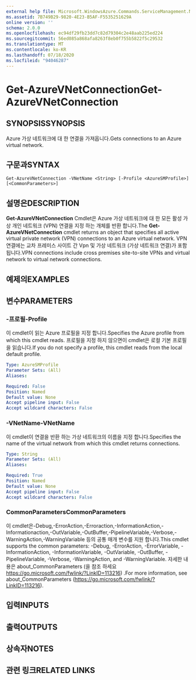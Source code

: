 ```yaml
---
external help file: Microsoft.WindowsAzure.Commands.ServiceManagement.Network.dll-Help.xml
ms.assetid: 7B749B29-9820-4E23-B5AF-F5535251629A
online version: ''
schema: 2.0.0
ms.openlocfilehash: ec94df29fb23dd7c82d79304c2e48aab225ed224
ms.sourcegitcommit: 56ed085a868afa8263f8eb0f755b5822f5c29532
ms.translationtype: MT
ms.contentlocale: ko-KR
ms.lasthandoff: 07/18/2020
ms.locfileid: "94046287"
---
```

# <span data-ttu-id="d24e0-101">Get-AzureVNetConnection</span><span class="sxs-lookup"><span data-stu-id="d24e0-101">Get-AzureVNetConnection</span></span>

## <span data-ttu-id="d24e0-102">SYNOPSIS</span><span class="sxs-lookup"><span data-stu-id="d24e0-102">SYNOPSIS</span></span>
<span data-ttu-id="d24e0-103">Azure 가상 네트워크에 대 한 연결을 가져옵니다.</span><span class="sxs-lookup"><span data-stu-id="d24e0-103">Gets connections to an Azure virtual network.</span></span>

## <span data-ttu-id="d24e0-104">구문과</span><span class="sxs-lookup"><span data-stu-id="d24e0-104">SYNTAX</span></span>

```
Get-AzureVNetConnection -VNetName <String> [-Profile <AzureSMProfile>] [<CommonParameters>]
```

## <span data-ttu-id="d24e0-105">설명은</span><span class="sxs-lookup"><span data-stu-id="d24e0-105">DESCRIPTION</span></span>
<span data-ttu-id="d24e0-106">**Get-AzureVNetConnection** Cmdlet은 Azure 가상 네트워크에 대 한 모든 활성 가상 개인 네트워크 (VPN) 연결을 지정 하는 개체를 반환 합니다.</span><span class="sxs-lookup"><span data-stu-id="d24e0-106">The **Get-AzureVNetConnection** cmdlet returns an object that specifies all active virtual private network (VPN) connections to an Azure virtual network.</span></span>
<span data-ttu-id="d24e0-107">VPN 연결에는 교차 프레미스 사이트 간 Vpn 및 가상 네트워크 (가상 네트워크 연결)가 포함 됩니다.</span><span class="sxs-lookup"><span data-stu-id="d24e0-107">VPN connections include cross premises site-to-site VPNs and virtual network to virtual network connections.</span></span>

## <span data-ttu-id="d24e0-108">예제의</span><span class="sxs-lookup"><span data-stu-id="d24e0-108">EXAMPLES</span></span>

## <span data-ttu-id="d24e0-109">변수</span><span class="sxs-lookup"><span data-stu-id="d24e0-109">PARAMETERS</span></span>

### <span data-ttu-id="d24e0-110">-프로필</span><span class="sxs-lookup"><span data-stu-id="d24e0-110">-Profile</span></span>
<span data-ttu-id="d24e0-111">이 cmdlet이 읽는 Azure 프로필을 지정 합니다.</span><span class="sxs-lookup"><span data-stu-id="d24e0-111">Specifies the Azure profile from which this cmdlet reads.</span></span>
<span data-ttu-id="d24e0-112">프로필을 지정 하지 않으면이 cmdlet은 로컬 기본 프로필을 읽습니다.</span><span class="sxs-lookup"><span data-stu-id="d24e0-112">If you do not specify a profile, this cmdlet reads from the local default profile.</span></span>

```yaml
Type: AzureSMProfile
Parameter Sets: (All)
Aliases: 

Required: False
Position: Named
Default value: None
Accept pipeline input: False
Accept wildcard characters: False
```

### <span data-ttu-id="d24e0-113">-VNetName</span><span class="sxs-lookup"><span data-stu-id="d24e0-113">-VNetName</span></span>
<span data-ttu-id="d24e0-114">이 cmdlet이 연결을 반환 하는 가상 네트워크의 이름을 지정 합니다.</span><span class="sxs-lookup"><span data-stu-id="d24e0-114">Specifies the name of the virtual network from which this cmdlet returns connections.</span></span>

```yaml
Type: String
Parameter Sets: (All)
Aliases: 

Required: True
Position: Named
Default value: None
Accept pipeline input: False
Accept wildcard characters: False
```

### <span data-ttu-id="d24e0-115">CommonParameters</span><span class="sxs-lookup"><span data-stu-id="d24e0-115">CommonParameters</span></span>
<span data-ttu-id="d24e0-116">이 cmdlet은-Debug,-ErrorAction,-Erroraction,-InformationAction,-Informationaction,-OutVariable,-OutBuffer,-PipelineVariable,-Verbose,-WarningAction,-WarningVariable 등의 공통 매개 변수를 지원 합니다.</span><span class="sxs-lookup"><span data-stu-id="d24e0-116">This cmdlet supports the common parameters: -Debug, -ErrorAction, -ErrorVariable, -InformationAction, -InformationVariable, -OutVariable, -OutBuffer, -PipelineVariable, -Verbose, -WarningAction, and -WarningVariable.</span></span> <span data-ttu-id="d24e0-117">자세한 내용은 about_CommonParameters (을 참조 하세요 https://go.microsoft.com/fwlink/?LinkID=113216) .</span><span class="sxs-lookup"><span data-stu-id="d24e0-117">For more information, see about_CommonParameters (https://go.microsoft.com/fwlink/?LinkID=113216).</span></span>

## <span data-ttu-id="d24e0-118">입력</span><span class="sxs-lookup"><span data-stu-id="d24e0-118">INPUTS</span></span>

## <span data-ttu-id="d24e0-119">출력</span><span class="sxs-lookup"><span data-stu-id="d24e0-119">OUTPUTS</span></span>

## <span data-ttu-id="d24e0-120">상속자</span><span class="sxs-lookup"><span data-stu-id="d24e0-120">NOTES</span></span>

## <span data-ttu-id="d24e0-121">관련 링크</span><span class="sxs-lookup"><span data-stu-id="d24e0-121">RELATED LINKS</span></span>

